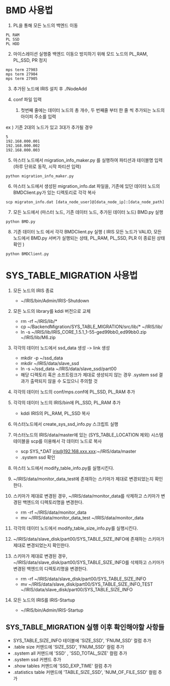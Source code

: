 # BMD 사용법

1. PL을 통해 모든 노드의 백엔드 이동
```
PL RAM
PL SSD
PL HDD
```

2. 마이스레이션 실행중 백엔드 이동으 방지하기 위해 모드 노드의 PL_RAM, PL_SSD, PR 정지

```
mps term 27903
mps term 27904
mps term 27905
```

3. 추가된 노드에 IRIS 설치 후 ./NodeAdd

4. conf 파일 입력 
    1. 첫번째 줄에는 데이터 노드의 총 개수, 두 번째줄 부터 한 줄 씩 추가되는 노드의 아이피 주소를 입력
    

ex )  기존 2대의 노드가 있고 3대가 추가될 경우

```
5
192.168.000.001
192.168.000.002
192.168.000.003
```

5. 마스터 노드에서 migration_info_maker.py 를 실행하여 파티션과 테이블명 입력 (하루 단위로 동작, 시작 파티션 입력)
```
python migration_info_maker.py
```
6. 마스터 노드에서 생성된 migration_info.dat 파일을, 기존에 있던 데이터 노드의 BMDClient.py가 있는 디렉토리로 각각 복사
```
scp migraton_info.dat [data_node_user]@[data_node_ip]:[data_node_path]
```
7. 모든 노드에서 (마스터 노드, 기존 데이터 노드, 추가된 데이터 노드) BMD.py 실행 
```
python BMD.py
```
8. 기존 데이터 노드 에서 각각 BMDClient.py 실행  ( IRIS 모든 노드가 VALID, 모든 노드에서 BMD.py 서버가 실행되는 상태, PL_RAM, PL_SSD, PLR 이 종료된 상태 확인 ) 
```
python BMDClient.py
```

# SYS_TABLE_MIGRATION 사용법

1. 모든 노드의 IRIS 종료 
    - ~/IRIS/bin/Admin/IRIS-Shutdown
2. 모든 노드의 library를 kddi 버전으로 교체 
    - rm -rf ~/IRIS/lib/*
    - cp ~/BackendMigration/SYS_TABLE_MIGRATION/src/lib/* ~/IRIS/lib/
    - ln -s ~/IRIS/lib/IRIS_CORE_1.5.1_1-55-ged99bb0_ed99bb0.zip ~/IRIS/lib/M6.zip 
3. 각각의 데이터 노드에서 ssd_data 생성 -> link 생성 
    - mkdir -p ~/ssd_data
    - mkdir ~/IRIS/data/slave_ssd
    - ln -s ~/ssd_data ~/IRIS/data/slave_ssd/part00
    - 해당 디렉토리 혹은 소프트링크가 제대로 생성되지 않는 경우 .system ssd 결과가 출력되지 않을 수 도있으니 주의할 것
4. 각각의 데이터 노드의 conf/mps.conf에 PL_SSD, PL_RAM 추가 
5. 각각의 데이터 노드의 IRIS/bin에 PL_SSD, PL_RAM 추가
    - kddi IRIS의 PL_RAM, PL_SSD 복사 
6. 마스터노드에서 create_sys_ssd_info.py 스크립트 실행
7. 마스터노드의 IRIS/data/master에 있는 (SYS_TABLE_LOCATION 제외) 시스템 테이블을 scp를 이용해서 각 데이터 노드로 복사
    - scp SYS\_\*\.DAT iris@192.168.xxx.xxx:~/IRIS/data/master
    - .system ssd 확인

8. 마스터 노드에서 modify_table_info.py를 실행시킨다. 
9. ~/IRIS/data/monitor_data_test에 존재하는 스키마가 제대로 변경되었는지 확인한다. 
10. 스키마가 제대로 변경된 경우, ~/IRIS/data/monitor_data를 삭제하고 스키마가 변경된 백엔드의 디렉토리명을 변경한다. 
    - rm -rf ~/IRIS/data/monitor_data
    - mv ~/IRIS/data/monitor_data_test ~/IRIS/data/monitor_data
11. 각각의 데이터 노드에서 modify_table_size_info.py를 실행시킨다. 
12. ~/IRIS/data/slave_disk/part00/SYS_TABLE_SIZE_INFO에 존재하는 스키마가 제대로 변경되었는지 확인한다. 
13. 스키마가 제대로 변경된 경우, ~/IRIS/data/slave_disk/part00/SYS_TABLE_SIZE_INFO를 삭제하고 스키마가 변경된 백엔드의 디렉토리명을 변경한다. 
    - rm -rf ~/IRIS/data/slave_disk/part00/SYS_TABLE_SIZE_INFO
    - mv ~/IRIS/data/slave_disk/part00/SYS_TABLE_SIZE_INFO_TEST ~/IRIS/data/slave_disk/part00/SYS_TABLE_SIZE_INFO
14. 모든 노드의 IRIS를 IRIS-Startup 
    - ~/IRIS/bin/Admin/IRIS-Startup


## SYS_TABLE_MIGRATION 실행 이후 확인해야할 사항들

- SYS_TABLE_SIZE_INFO 테이블에 'SIZE_SSD', 'FNUM_SSD' 컬럼 추가 
- .table size 커맨드에  'SIZE_SSD', 'FNUM_SSD' 컬럼 추가  
- .system all 커맨드에   'SSD' , 'SSD_TOTAL_SIZE' 컬럼 추가 
- .system ssd 커맨드 추가 
- .show tables 커맨드에  'SSD_EXP_TIME'  컬럼 추가 
- .statistics table 커맨드에 'TABLE_SIZE_SSD', 'NUM_OF_FILE_SSD' 컬럼 추가
